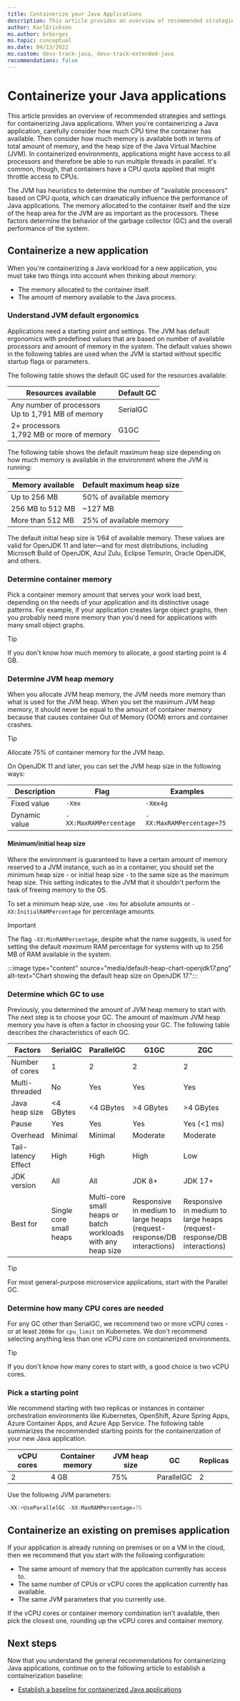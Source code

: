 ```yaml
---
title: Containerize your Java Applications
description: This article provides an overview of recommended strategies for containerizing your Java applications.
author: KarlErickson
ms.author: brborges
ms.topic: conceptual
ms.date: 04/13/2022
ms.custom: devx-track-java, devx-track-extended-java
recommendations: false
---
```


# Containerize your Java applications

This article provides an overview of recommended strategies and settings for containerizing Java applications. When you're containerizing a Java application, carefully consider how much CPU time the container has available. Then consider how much memory is available both in terms of total amount of memory, and the heap size of the Java Virtual Machine (JVM). In containerized environments, applications might have access to all processors and therefore be able to run multiple threads in parallel. It's common, though, that containers have a CPU quota applied that might throttle access to CPUs.

The JVM has heuristics to determine the number of "available processors" based on CPU quota, which can dramatically influence the performance of Java applications. The memory allocated to the container itself and the size of the heap area for the JVM are as important as the processors. These factors determine the behavior of the garbage collector (GC) and the overall performance of the system.

## Containerize a new application

When you're containerizing a Java workload for a new application, you must take two things into account when thinking about memory:

* The memory allocated to the container itself.
* The amount of memory available to the Java process.

### Understand JVM default ergonomics

Applications need a starting point and settings. The JVM has default ergonomics with predefined values that are based on number of available processors and amount of memory in the system. The default values shown in the following tables are used when the JVM is started without specific startup flags or parameters.

The following table shows the default GC used for the resources available:

| Resources available                                    | Default GC |
|--------------------------------------------------------|------------|
| Any number of processors <br/> Up to 1,791 MB of memory | SerialGC   |
| 2+ processors <br/> 1,792 MB or more of memory          | G1GC       |

The following table shows the default maximum heap size depending on how much memory is available in the environment where the JVM is running:

| Memory available    | Default maximum heap size |
|---------------------|---------------------------|
| Up to 256 MB        | 50% of available memory   |
| 256 MB to 512 MB    | ~127 MB                    |
| More than 512 MB    | 25% of available memory   |

The default initial heap size is 1/64 of available memory. These values are valid for OpenJDK 11 and later—and for most distributions, including Microsoft Build of OpenJDK, Azul Zulu, Eclipse Temurin, Oracle OpenJDK, and others.

### Determine container memory

Pick a container memory amount that serves your work load best, depending on the needs of your application and its distinctive usage patterns. For example, if your application creates large object graphs, then you probably need more memory than you'd need for applications with many small object graphs.

> [!TIP]
> If you don't know how much memory to allocate, a good starting point is 4 GB.

### Determine JVM heap memory

When you allocate JVM heap memory, the JVM needs more memory than what is used for the JVM heap. When you set the maximum JVM heap memory, it should never be equal to the amount of container memory because that causes container Out of Memory (OOM) errors and container crashes.

> [!TIP]
> Allocate 75% of container memory for the JVM heap.

On OpenJDK 11 and later, you can set the JVM heap size in the following ways:

| Description   | Flag                   | Examples                  |
|---------------|------------------------|---------------------------|
| Fixed value   | `-Xmx`                 | `-Xmx4g`                  |
| Dynamic value | `-XX:MaxRAMPercentage` | `-XX:MaxRAMPercentage=75` |

#### Minimum/initial heap size

Where the environment is guaranteed to have a certain amount of memory reserved to a JVM instance, such as in a container, you should set the minimum heap size - or initial heap size - to the same size as the maximum heap size. This setting indicates to the JVM that it shouldn't perform the task of freeing memory to the OS.

To set a minimum heap size, use `-Xms` for absolute amounts or `-XX:InitialRAMPercentage` for percentage amounts.

> [!IMPORTANT]
> The flag `-XX:MinRAMPercentage`, despite what the name suggests, is used for setting the default *maximum* RAM percentage for systems with up to 256 MB of RAM available in the system.

:::image type="content" source="media/default-heap-chart-openjdk17.png" alt-text="Chart showing the default heap size on OpenJDK 17.":::

### Determine which GC to use

Previously, you determined the amount of JVM heap memory to start with. The next step is to choose your GC. The amount of maximum JVM heap memory you have is often a factor in choosing your GC. The following table describes the characteristics of each GC.

| Factors             | SerialGC                | ParallelGC                                                   | G1GC                                                                   | ZGC                                                                    | ShenandoahGC                                                           |
|---------------------|-------------------------|--------------------------------------------------------------|------------------------------------------------------------------------|------------------------------------------------------------------------|------------------------------------------------------------------------|
| Number of cores     | 1                       | 2                                                            | 2                                                                      | 2                                                                      | 2                                                                      |
| Multi-threaded      | No                      | Yes                                                          | Yes                                                                    | Yes                                                                    | Yes                                                                    |
| Java heap size      | <4 GBytes               | <4 GBytes                                                    | >4 GBytes                                                              | >4 GBytes                                                              | >4 GBytes                                                              |
| Pause               | Yes                     | Yes                                                          | Yes                                                                    | Yes (<1 ms)                                                            | Yes (<10 ms)                                                           |
| Overhead            | Minimal                 | Minimal                                                      | Moderate                                                               | Moderate                                                               | Moderate                                                               |
| Tail-latency Effect | High                    | High                                                         | High                                                                   | Low                                                                    | Moderate                                                               |
| JDK version         | All                     | All                                                          | JDK 8+                                                                 | JDK 17+                                                                | JDK 11+                                                                |
| Best for            | Single core small heaps | Multi-core small heaps or batch workloads with any heap size | Responsive in medium to large heaps (request-response/DB interactions) | Responsive in medium to large heaps (request-response/DB interactions) | Responsive in medium to large heaps (request-response/DB interactions) |

> [!TIP]
> For most general-purpose microservice applications, start with the Parallel GC.

### Determine how many CPU cores are needed

For any GC other than SerialGC, we recommend two or more vCPU cores - or at least `2000m` for `cpu_limit` on Kubernetes. We don't recommend selecting anything less than one vCPU core on containerized environments.

> [!TIP]
> If you don't know how many cores to start with, a good choice is two vCPU cores.

### Pick a starting point

We recommend starting with two replicas or instances in container orchestration environments like Kubernetes, OpenShift, Azure Spring Apps, Azure Container Apps, and Azure App Service. The following table summarizes the recommended starting points for the containerization of your new Java application.

| vCPU cores | Container memory | JVM heap size | GC         | Replicas |
|------------|------------------|---------------|------------|----------|
| 2          | 4 GB             | 75%           | ParallelGC | 2        |

Use the following JVM parameters:

```java
-XX:+UseParallelGC -XX:MaxRAMPercentage=75
```

## Containerize an existing on premises application

If your application is already running on premises or on a VM in the cloud, then we recommend that you start with the following configuration:

* The same amount of memory that the application currently has access to.
* The same number of CPUs or vCPU cores the application currently has available.
* The same JVM parameters that you currently use.

If the vCPU cores or container memory combination isn't available, then pick the closest one, rounding up the vCPU cores and container memory.

## Next steps

Now that you understand the general recommendations for containerizing Java applications, continue on to the following article to establish a containerization baseline:

* [Establish a baseline for containerized Java applications](baseline.md)
